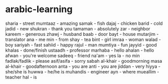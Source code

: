 # arabic-learning 
sharia - street 
mumtaaz - amazing 
samak - fish 
dajaj - chicken 
barid - cold 
jadid - new 
shukran - thank you 
tamaman - absolutely
zar - neighbor
kareem - generous
zhawj - husband 
baab - door 
bayt - house 
mutarjim - translator
ana - me 
min - from
shay - tea 
bint - girl
imraa - woman
walad - boy 
sariyah - fast
sahiid - happy
rajul - man
mumtiya - fun
jayyid - good
khalas - done/finish
ustaadh - professor
marhaba - hello
ahalan - hello
afwan - you're welcome
sadeeq - friend
na'am - yes 
la - no
min fadlak/fadlik - please
asif/asifa - sorry
sabah al-khair - goodmorning
masa al-khair - goodafternoon
anta - you are
anti - you are
jiddan - very
hiyya - she/she is
huwwa - he/he is
muhandis - engineer
ayn - where
mueallim - teacher
hal - is

